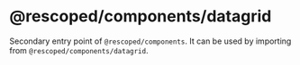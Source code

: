 # @rescoped/components/datagrid

Secondary entry point of `@rescoped/components`. It can be used by importing from `@rescoped/components/datagrid`.

